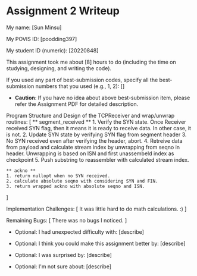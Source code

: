 Assignment 2 Writeup
=============

My name: [Sun Minsu]

My POVIS ID: [poodding397]

My student ID (numeric): [20220848]

This assignment took me about [8] hours to do (including the time on studying, designing, and writing the code).

If you used any part of best-submission codes, specify all the best-submission numbers that you used (e.g., 1, 2): []

- **Caution**: If you have no idea about above best-submission item, please refer the Assignment PDF for detailed description.

Program Structure and Design of the TCPReceiver and wrap/unwrap routines:
[
    ** segment_received **
    1. Verify the SYN state. Once Receiver received SYN flag, then it means it is ready to receive data. In other case, it is not.
    2. Update SYN state by verifying SYN flag from segment header
    3. No SYN received even after verifying the header, abort.
    4. Retreive data from payload and calculate stream index by unwrapping from seqno in header. Unwrapping is based on ISN and first unassembeld index as checkpoint
    5. Push substring to reassembler with calculated stream index.

    ** ackno **
    1. return nullopt when no SYN received.
    2. calculate absolute seqno with considering SYN and FIN.
    3. return wrapped ackno with absolute seqno and ISN.
]

Implementation Challenges:
[
    It was little hard to do math calculations. :)
]

Remaining Bugs:
[
    There was no bugs I noticed.
]

- Optional: I had unexpected difficulty with: [describe]

- Optional: I think you could make this assignment better by: [describe]

- Optional: I was surprised by: [describe]

- Optional: I'm not sure about: [describe]
